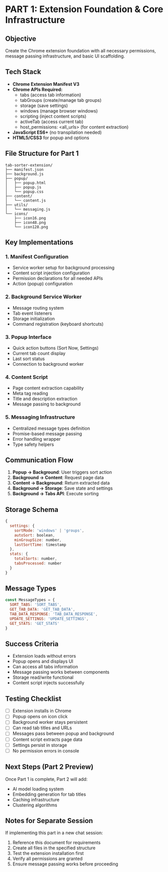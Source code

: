 # PART 1: Extension Foundation & Core Infrastructure

## Objective
Create the Chrome extension foundation with all necessary permissions, message passing infrastructure, and basic UI scaffolding.

## Tech Stack
- **Chrome Extension Manifest V3**
- **Chrome APIs Required:**
  - tabs (access tab information)
  - tabGroups (create/manage tab groups)
  - storage (save settings)
  - windows (manage browser windows)
  - scripting (inject content scripts)
  - activeTab (access current tab)
  - host_permissions: <all_urls> (for content extraction)
- **JavaScript ES6+** (no transpilation needed)
- **HTML5/CSS3** for popup and options

## File Structure for Part 1
```
tab-sorter-extension/
├── manifest.json
├── background.js
├── popup/
│   ├── popup.html
│   ├── popup.js
│   └── popup.css
├── content/
│   └── content.js
├── utils/
│   └── messaging.js
└── icons/
    ├── icon16.png
    ├── icon48.png
    └── icon128.png
```

## Key Implementations

### 1. Manifest Configuration
- Service worker setup for background processing
- Content script injection configuration
- Permission declarations for all needed APIs
- Action (popup) configuration

### 2. Background Service Worker
- Message routing system
- Tab event listeners
- Storage initialization
- Command registration (keyboard shortcuts)

### 3. Popup Interface
- Quick action buttons (Sort Now, Settings)
- Current tab count display
- Last sort status
- Connection to background worker

### 4. Content Script
- Page content extraction capability
- Meta tag reading
- Title and description extraction
- Message passing to background

### 5. Messaging Infrastructure
- Centralized message types definition
- Promise-based message passing
- Error handling wrapper
- Type safety helpers

## Communication Flow
1. **Popup → Background**: User triggers sort action
2. **Background → Content**: Request page data
3. **Content → Background**: Return extracted data
4. **Background → Storage**: Save state and settings
5. **Background → Tabs API**: Execute sorting

## Storage Schema
```javascript
{
  settings: {
    sortMode: 'windows' | 'groups',
    autoSort: boolean,
    minGroupSize: number,
    lastSortTime: timestamp
  },
  stats: {
    totalSorts: number,
    tabsProcessed: number
  }
}
```

## Message Types
```javascript
const MessageTypes = {
  SORT_TABS: 'SORT_TABS',
  GET_TAB_DATA: 'GET_TAB_DATA',
  TAB_DATA_RESPONSE: 'TAB_DATA_RESPONSE',
  UPDATE_SETTINGS: 'UPDATE_SETTINGS',
  GET_STATS: 'GET_STATS'
}
```

## Success Criteria
- Extension loads without errors
- Popup opens and displays UI
- Can access all tabs information
- Message passing works between components
- Storage read/write functional
- Content script injects successfully

## Testing Checklist
- [ ] Extension installs in Chrome
- [ ] Popup opens on icon click
- [ ] Background worker stays persistent
- [ ] Can read tab titles and URLs
- [ ] Messages pass between popup and background
- [ ] Content script extracts page data
- [ ] Settings persist in storage
- [ ] No permission errors in console

## Next Steps (Part 2 Preview)
Once Part 1 is complete, Part 2 will add:
- AI model loading system
- Embedding generation for tab titles
- Caching infrastructure
- Clustering algorithms

## Notes for Separate Session
If implementing this part in a new chat session:
1. Reference this document for requirements
2. Create all files in the specified structure
3. Test the extension installation first
4. Verify all permissions are granted
5. Ensure message passing works before proceeding
